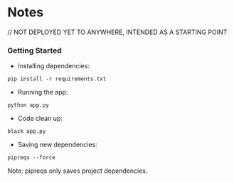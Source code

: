 # Notes 

// NOT DEPLOYED YET TO ANYWHERE, INTENDED AS A STARTING POINT

### Getting Started
* Installing dependencies:
```
pip install -r requirements.txt
```

* Running the app:
```
python app.py
```

* Code clean up:
```
black app.py
```

* Saving new dependencies:
```
pipreqs --force
```
Note: pipreqs only saves project dependencies.

